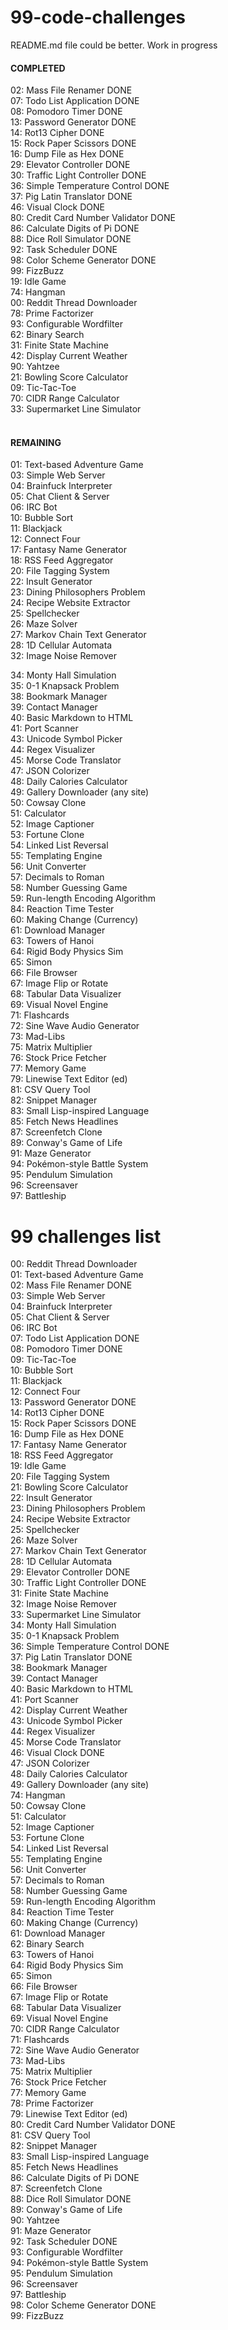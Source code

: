 # 99-code-challenges

README.md file could be better. Work in progress

#### <b>COMPLETED</b>

02: Mass File Renamer DONE <br />
07: Todo List Application DONE <br />
08: Pomodoro Timer DONE <br />
13: Password Generator DONE <br />
14: Rot13 Cipher DONE <br />
15: Rock Paper Scissors DONE <br />
16: Dump File as Hex DONE <br />
29: Elevator Controller DONE<br />
30: Traffic Light Controller DONE<br />
36: Simple Temperature Control DONE<br />
37: Pig Latin Translator DONE <br />
46: Visual Clock DONE<br />
80: Credit Card Number Validator DONE<br />
86: Calculate Digits of Pi DONE<br />
88: Dice Roll Simulator DONE<br />
92: Task Scheduler DONE<br />
98: Color Scheme Generator DONE<br />
99: FizzBuzz <br />
19: Idle Game <br />
74: Hangman <br />
00: Reddit Thread Downloader <br />
78: Prime Factorizer <br />
93: Configurable Wordfilter <br />
62: Binary Search <br />
31: Finite State Machine <br />
42: Display Current Weather <br />
90: Yahtzee <br />
21: Bowling Score Calculator <br />
09: Tic-Tac-Toe <br />
70: CIDR Range Calculator <br />
33: Supermarket Line Simulator <br />
<br />

#### <b>REMAINING</b>

01: Text-based Adventure Game <br />
03: Simple Web Server <br />
04: Brainfuck Interpreter <br />
05: Chat Client & Server <br />
06: IRC Bot <br />
10: Bubble Sort <br />
11: Blackjack <br />
12: Connect Four <br />
17: Fantasy Name Generator <br />
18: RSS Feed Aggregator <br />
20: File Tagging System <br />
22: Insult Generator <br />
23: Dining Philosophers Problem <br />
24: Recipe Website Extractor <br />
25: Spellchecker <br />
26: Maze Solver <br />
27: Markov Chain Text Generator <br />
28: 1D Cellular Automata <br />
32: Image Noise Remover <br />

34: Monty Hall Simulation <br />
35: 0-1 Knapsack Problem <br />
38: Bookmark Manager <br />
39: Contact Manager <br />
40: Basic Markdown to HTML <br />
41: Port Scanner <br />
43: Unicode Symbol Picker <br />
44: Regex Visualizer <br />
45: Morse Code Translator <br />
47: JSON Colorizer <br />
48: Daily Calories Calculator <br />
49: Gallery Downloader (any site) <br />
50: Cowsay Clone <br />
51: Calculator <br />
52: Image Captioner <br />
53: Fortune Clone <br />
54: Linked List Reversal <br />
55: Templating Engine <br />
56: Unit Converter <br />
57: Decimals to Roman <br />
58: Number Guessing Game <br />
59: Run-length Encoding Algorithm <br />
84: Reaction Time Tester <br />
60: Making Change (Currency) <br />
61: Download Manager <br />
63: Towers of Hanoi <br />
64: Rigid Body Physics Sim <br />
65: Simon <br />
66: File Browser <br />
67: Image Flip or Rotate <br />
68: Tabular Data Visualizer <br />
69: Visual Novel Engine <br />
71: Flashcards <br />
72: Sine Wave Audio Generator <br />
73: Mad-Libs <br />
75: Matrix Multiplier <br />
76: Stock Price Fetcher <br />
77: Memory Game <br />
79: Linewise Text Editor (ed) <br />
81: CSV Query Tool <br />
82: Snippet Manager <br />
83: Small Lisp-inspired Language <br />
85: Fetch News Headlines <br />
87: Screenfetch Clone <br />
89: Conway's Game of Life <br />
91: Maze Generator <br />
94: Pokémon-style Battle System <br />
95: Pendulum Simulation <br />
96: Screensaver <br />
97: Battleship <br />

# 99 challenges list

00: Reddit Thread Downloader <br />
01: Text-based Adventure Game <br />
02: Mass File Renamer DONE <br />
03: Simple Web Server <br />
04: Brainfuck Interpreter <br />
05: Chat Client & Server <br />
06: IRC Bot <br />
07: Todo List Application DONE <br />
08: Pomodoro Timer DONE <br />
09: Tic-Tac-Toe <br />
10: Bubble Sort <br />
11: Blackjack <br />
12: Connect Four <br />
13: Password Generator DONE <br />
14: Rot13 Cipher DONE <br />
15: Rock Paper Scissors DONE <br />
16: Dump File as Hex DONE <br />
17: Fantasy Name Generator <br />
18: RSS Feed Aggregator <br />
19: Idle Game <br />
20: File Tagging System <br />
21: Bowling Score Calculator <br />
22: Insult Generator <br />
23: Dining Philosophers Problem <br />
24: Recipe Website Extractor <br />
25: Spellchecker <br />
26: Maze Solver <br />
27: Markov Chain Text Generator <br />
28: 1D Cellular Automata <br />
29: Elevator Controller DONE<br />
30: Traffic Light Controller DONE<br />
31: Finite State Machine <br />
32: Image Noise Remover <br />
33: Supermarket Line Simulator <br />
34: Monty Hall Simulation <br />
35: 0-1 Knapsack Problem <br />
36: Simple Temperature Control DONE<br />
37: Pig Latin Translator DONE <br />
38: Bookmark Manager <br />
39: Contact Manager <br />
40: Basic Markdown to HTML <br />
41: Port Scanner <br />
42: Display Current Weather <br />
43: Unicode Symbol Picker <br />
44: Regex Visualizer <br />
45: Morse Code Translator <br />
46: Visual Clock DONE<br />
47: JSON Colorizer <br />
48: Daily Calories Calculator <br />
49: Gallery Downloader (any site) <br />
74: Hangman <br />
50: Cowsay Clone <br />
51: Calculator <br />
52: Image Captioner <br />
53: Fortune Clone <br />
54: Linked List Reversal <br />
55: Templating Engine <br />
56: Unit Converter <br />
57: Decimals to Roman <br />
58: Number Guessing Game <br />
59: Run-length Encoding Algorithm <br />
84: Reaction Time Tester <br />
60: Making Change (Currency) <br />
61: Download Manager <br />
62: Binary Search <br />
63: Towers of Hanoi <br />
64: Rigid Body Physics Sim <br />
65: Simon <br />
66: File Browser <br />
67: Image Flip or Rotate <br />
68: Tabular Data Visualizer <br />
69: Visual Novel Engine <br />
70: CIDR Range Calculator <br />
71: Flashcards <br />
72: Sine Wave Audio Generator <br />
73: Mad-Libs <br />
75: Matrix Multiplier <br />
76: Stock Price Fetcher <br />
77: Memory Game <br />
78: Prime Factorizer <br />
79: Linewise Text Editor (ed) <br />
80: Credit Card Number Validator DONE<br />
81: CSV Query Tool <br />
82: Snippet Manager <br />
83: Small Lisp-inspired Language <br />
85: Fetch News Headlines <br />
86: Calculate Digits of Pi DONE<br />
87: Screenfetch Clone <br />
88: Dice Roll Simulator DONE<br />
89: Conway's Game of Life <br />
90: Yahtzee <br />
91: Maze Generator <br />
92: Task Scheduler DONE<br />
93: Configurable Wordfilter <br />
94: Pokémon-style Battle System <br />
95: Pendulum Simulation <br />
96: Screensaver <br />
97: Battleship <br />
98: Color Scheme Generator DONE<br />
99: FizzBuzz <br />
